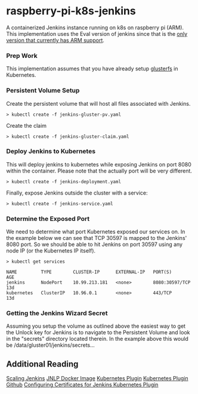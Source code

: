 # raspberry-pi-k8s-jenkins
A containerized Jenkins instance running on k8s on raspberry pi (ARM). This implementation uses the Eval version of jenkins since that is the [only version that currently has ARM support](https://github.com/BryceAshey/raspberry-pi-kubernetes-cluster/blob/master/docs/gluster-setup.md#gluster-volume-setup).

### Prep Work
This implementation assumes that you have already setup [glusterfs](https://github.com/BryceAshey/raspberry-pi-kubernetes-cluster/blob/master/docs/gluster-setup.md#gluster-volume-setup) in Kubernetes.

### Persistent Volume Setup
Create the persistent volume that will host all files associated with Jenkins.
``` 
> kubectl create -f jenkins-gluster-pv.yaml
```
Create the claim
```
> kubectl create -f jenkins-gluster-claim.yaml
```

### Deploy Jenkins to Kubernetes
This will deploy jenkins to kubernetes while exposing Jenkins on port 8080 within the container. Please note that the actually port will be very different.
```
> kubectl create -f jenkins-deployment.yaml
```
Finally, expose Jenkins outside the cluster with a service:
```
> kubectl create -f jenkins-service.yaml
```

### Determine the Exposed Port
We need to determine what port Kubernetes exposed our services on. In the example below we can see that TCP 30597 is mapped to the Jenkins' 8080 port. So we should be able to hit Jenkins on port 30597 using any node IP (or the Kubernetes IP itself).
```
> kubectl get services

NAME         TYPE        CLUSTER-IP      EXTERNAL-IP   PORT(S)          AGE
jenkins      NodePort    10.99.213.181   <none>        8080:30597/TCP   13d
kubernetes   ClusterIP   10.96.0.1       <none>        443/TCP          13d

```

### Getting the Jenkins Wizard Secret
Assuming you setup the volume as outlined above the easiest way to get the Unlock key for Jenkins is to navigate to the Persistent Volume and look in the "secrets" directory located therein. In the example above this would be /data/gluster01/jenkins/secrets...

## Additional Reading
[Scaling Jenkins](https://rancher.com/blog/2018/2018-11-27-scaling-jenkins/)
[JNLP Docker Image](https://hub.docker.com/r/jenkinsci/jnlp-slave)
[Kubernetes Plugin](https://plugins.jenkins.io/kubernetes)
[Kubernetes Plugin Github](https://github.com/jenkinsci/kubernetes-plugin)
[Configuring Certificates for Jenkins Kubernetes Plugin](https://illya-chekrygin.com/2017/08/26/configuring-certificates-for-jenkins-kubernetes-plugin-0-12/)